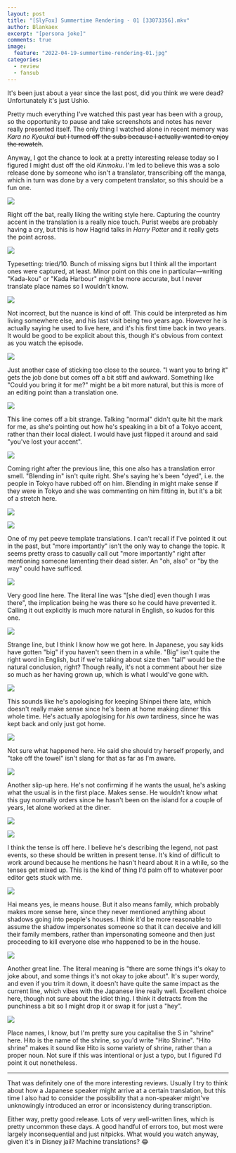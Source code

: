 ```yaml
---
layout: post
title: "[SlyFox] Summertime Rendering - 01 [33073356].mkv"
author: Blankaex
excerpt: "[persona joke]"
comments: true
image:
  feature: "2022-04-19-summertime-rendering-01.jpg"
categories:
  - review
  - fansub
---
```


It's been just about a year since the last post, did you think we were dead? Unfortunately it's just Ushio.

Pretty much everything I've watched this past year has been with a group, so the opportunity to pause and take screenshots and notes has never really presented itself. The only thing I watched alone in recent memory was _Kara no Kyoukai_ ~~but I turned off the subs because I actually wanted to enjoy the rewatch~~.

Anyway, I got the chance to look at a pretty interesting release today so I figured I might dust off the old _Kinmoku_. I'm led to believe this was a solo release done by someone who isn't a translator, transcribing off the manga, which in turn was done by a very competent translator, so this should be a fun one.

![](https://i.imgur.com/Z8EbBGZ.png)

Right off the bat, really liking the writing style here. Capturing the country accent in the translation is a really nice touch. Purist weebs are probably having a cry, but this is how Hagrid talks in _Harry Potter_ and it really gets the point across.

![](https://i.imgur.com/Wj6rRGP.png)

Typesetting: tried/10. Bunch of missing signs but I think all the important ones were captured, at least. Minor point on this one in particular—writing "Kada-kou" or "Kada Harbour" might be more accurate, but I never translate place names so I wouldn't know.

![](https://i.imgur.com/pCG6uao.png)

Not incorrect, but the nuance is kind of off. This could be interpreted as him living somewhere else, and his last visit being two years ago. However he is actually saying he used to live here, and it's his first time back in two years. It would be good to be explicit about this, though it's obvious from context as you watch the episode.

![](https://i.imgur.com/M6suyJ9.png)

Just another case of sticking too close to the source. "I want you to bring it" gets the job done but comes off a bit stiff and awkward. Something like "Could you bring it for me?" might be a bit more natural, but this is more of an editing point than a translation one.

![](https://i.imgur.com/ImRBWrz.png)

This line comes off a bit strange. Talking "normal" didn't quite hit the mark for me, as she's pointing out how he's speaking in a bit of a Tokyo accent, rather than their local dialect. I would have just flipped it around and said "you've lost your accent".

![](https://i.imgur.com/srM0mIa.png)

Coming right after the previous line, this one also has a translation error smell. "Blending in" isn't quite right. She's saying he's been "dyed", i.e. the people in Tokyo have rubbed off on him. Blending in might make sense if they were in Tokyo and she was commenting on him fitting in, but it's a bit of a stretch here.

![](https://i.imgur.com/D2SA95s.png)

![](https://i.imgur.com/u0tdh1E.png)

One of my pet peeve template translations. I can't recall if I've pointed it out in the past, but "more importantly" isn't the only way to change the topic. It seems pretty crass to casually call out "more importantly" right after mentioning someone lamenting their dead sister. An "oh, also" or "by the way" could have sufficed.

![](https://i.imgur.com/gGY3owY.png)

Very good line here. The literal line was "[she died] even though I was there", the implication being he was there so he could have prevented it. Calling it out explicitly is much more natural in English, so kudos for this one.

![](https://i.imgur.com/OkDunLh.png)

Strange line, but I think I know how we got here. In Japanese, you say kids have gotten "big" if you haven't seen them in a while. "Big" isn't quite the right word in English, but if we're talking about size then "tall" would be the natural conclusion, right? Though really, it's not a comment about her size so much as her having grown up, which is what I would've gone with.

![](https://i.imgur.com/Qb5tCRf.png)

This sounds like he's apologising for keeping Shinpei there late, which doesn't really make sense since he's been at home making dinner this whole time. He's actually apologising for _his own_ tardiness, since he was kept back and only just got home.

![](https://i.imgur.com/Jk6Y4qg.png)

Not sure what happened here. He said she should try herself properly, and "take off the towel" isn't slang for that as far as I'm aware.

![](https://i.imgur.com/FdoMUUZ.png)

Another slip-up here. He's not confirming if he wants the usual, he's asking what the usual is in the first place. Makes sense. He wouldn't know what this guy normally orders since he hasn't been on the island for a couple of years, let alone worked at the diner.

![](https://i.imgur.com/f0iGGKG.jpg)

![](https://i.imgur.com/Ul95Sdm.png)

I think the tense is off here. I believe he's describing the legend, not past events, so these should be written in present tense. It's kind of difficult to work around because he mentions he hasn't heard about it in a while, so the tenses get mixed up. This is the kind of thing I'd palm off to whatever poor editor gets stuck with me.

![](https://i.imgur.com/OdFisfr.png)

Hai means yes, ie means house. But it also means family, which probably makes more sense here, since they never mentioned anything about shadows going into people's houses. I think it'd be more reasonable to assume the shadow impersonates someone so that it can deceive and kill their family members, rather than impersonating someone and then just proceeding to kill everyone else who happened to be in the house.

![](https://i.imgur.com/d4MepQv.png)

Another great line. The literal meaning is "there are some things it's okay to joke about, and some things it's not okay to joke about". It's super wordy, and even if you trim it down, it doesn't have quite the same impact as the current line, which vibes with the Japanese line really well. Excellent choice here, though not sure about the idiot thing. I think it detracts from the punchiness a bit so I might drop it or swap it for just a "hey".

![](https://i.imgur.com/g5dfTV7.png)

Place names, I know, but I'm pretty sure you capitalise the S in "shrine" here. Hito is the name of the shrine, so you'd write "Hito Shrine". "Hito shrine" makes it sound like Hito is some variety of shrine, rather than a proper noun. Not sure if this was intentional or just a typo, but I figured I'd point it out nonetheless.

---

That was definitely one of the more interesting reviews. Usually I try to think about how a Japanese speaker might arrive at a certain translation, but this time I also had to consider the possibility that a non-speaker might've unknowingly introduced an error or inconsistency during transcription.

Either way, pretty good release. Lots of very well-written lines, which is pretty uncommon these days. A good handful of errors too, but most were largely inconsequential and just nitpicks. What would you watch anyway, given it's in Disney jail? Machine translations? 😂
